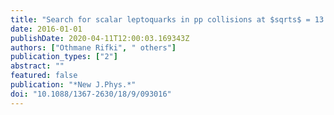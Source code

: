 ```yaml
---
title: "Search for scalar leptoquarks in pp collisions at $sqrts$ = 13 TeV with the ATLAS experiment"
date: 2016-01-01
publishDate: 2020-04-11T12:00:03.169343Z
authors: ["Othmane Rifki", " others"]
publication_types: ["2"]
abstract: ""
featured: false
publication: "*New J.Phys.*"
doi: "10.1088/1367-2630/18/9/093016"
---
```



